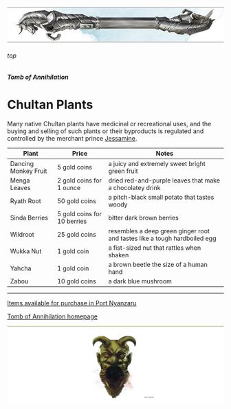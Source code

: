 

![immovable rod](../../images/immovable-rod.jpg)

###### top


##### Tomb of Annihilation

# Chultan Plants
Many native Chultan plants have medicinal or recreational uses, and the buying and selling of such plants or their byproducts is regulated and controlled by the merchant prince [Jessamine](list_of_items_available_for_purchase_in_Port_Nyanzaru.md#jessamine).

|Plant|Price|Notes|
|-|-|-|
|Dancing Monkey Fruit|5 gold coins|a juicy and extremely sweet bright green fruit|
|Menga Leaves|2 gold coins for 1 ounce|dried red-and-purple leaves that make a chocolatey drink|
|Ryath Root|50 gold coins|a pitch-black small potato that tastes woody|
|Sinda Berries|5 gold coins for 10 berries|bitter dark brown berries|
|Wildroot|25 gold coins|resembles a deep green ginger root and tastes like a tough hardboiled egg|
|Wukka Nut|1 gold coin|a fist-sized nut that rattles when shaken|
|Yahcha|1 gold coin|a brown beetle the size of a human hand|
|Zabou|10 gold coins|a dark blue mushroom|

---

[Items available for purchase in Port Nyanzaru](list_of_items_available_for_purchase_in_Port_Nyanzaru.md#jessamine)

[Tomb of Annihilation homepage](README.md#top)

![the end](../../images/toa-end.jpg)

